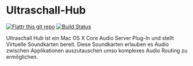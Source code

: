 Ultraschall-Hub
===============
[![Flattr this git repo](http://api.flattr.com/button/flattr-badge-large.png)](https://flattr.com/submit/auto?user_id=danlin&url=https://github.com/Ultraschall/UltraschallHub&tags=UltraschallHub&category=software) [![Build Status](https://travis-ci.org/Ultraschall/UltraschallHub.svg)](https://travis-ci.org/Ultraschall/UltraschallHub)

Ultraschall Hub ist ein Mac OS X Core Audio Server Plug-In und stellt Virtuelle Soundkarten bereit. Diese Soundkarten erlauben es Audio zwischen Applikationen auszutauschen umso komplexes Audio Routing zu ermöglichen.



